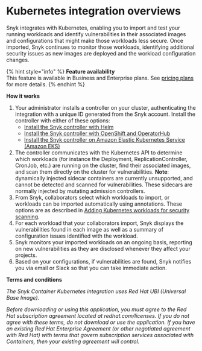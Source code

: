 # Kubernetes integration overviews

Snyk integrates with Kubernetes, enabling you to import and test your running workloads and identify vulnerabilities in their associated images and configurations that might make those workloads less secure. Once imported, Snyk continues to monitor those workloads, identifying additional security issues as new images are deployed and the workload configuration changes.

{% hint style="info" %}
**Feature availability**  
This feature is available in Business and Enterprise plans. See [pricing plans](https://snyk.io/plans/) for more details.
{% endhint %}

**How it works**

1. Your administrator installs a controller on your cluster, authenticating the integration with a unique ID generated from the Snyk account. Install the controller with either of these options:
   * [Install the Snyk controller with Helm](https://support.snyk.io/hc/articles/360003916158#UUID-753328ea-3d73-0eeb-4301-c22522273797)
   * [Install the Snyk controller with OpenShift and OperatorHub](https://support.snyk.io/hc/articles/360006548317#UUID-7b1c8c43-51a6-d807-5623-e2338f830623)
   * [Install the Snyk controller on Amazon Elastic Kubernetes Service \(Amazon EKS\)](https://support.snyk.io/hc/en-us/articles/360011128137)
2. The controller communicates with the Kubernetes API to determine which workloads \(for instance the Deployment, ReplicationController, CronJob, etc.\) are running on the cluster, find their associated images, and scan them directly on the cluster for vulnerabilities. **Note**: dynamically injected sidecar containers are currently unsupported, and cannot be detected and scanned for vulnerabilities. These sidecars are normally injected by mutating admission controllers.
3. From Snyk, collaborators select which workloads to import, or workloads can be imported automatically using annotations. These options are as described in [Adding Kubernetes workloads for security scanning](https://support.snyk.io/hc/articles/360003947117#UUID-a0526554-0943-3363-6977-7a11f766ede2).
4. For each workload that your collaborators import, Snyk displays the vulnerabilities found in each image as well as a summary of configuration issues identified with the workload.
5. Snyk monitors your imported workloads on an ongoing basis, reporting on new vulnerabilities as they are disclosed whenever they affect your projects.
6. Based on your configurations, if vulnerabilities are found, Snyk notifies you via email or Slack so that you can take immediate action.

**Terms and conditions**

_The Snyk Container Kubernetes integration uses Red Hat UBI \(Universal Base Image\)._

_Before downloading or using this application, you must agree to the Red Hat subscription agreement located at redhat.com/licenses. If you do not agree with these terms, do not download or use the application. If you have an existing Red Hat Enterprise Agreement \(or other negotiated agreement with Red Hat\) with terms that govern subscription services associated with Containers, then your existing agreement will control._

